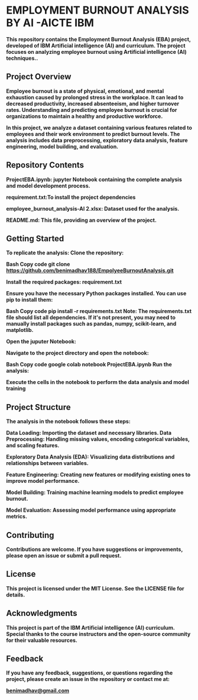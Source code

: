 <b><h1>EMPLOYMENT BURNOUT ANALYSIS BY AI -AICTE  IBM </h1><b>
<p>
  This repository contains the Employment Burnout Analysis (EBA) project, developed of IBM Artificial intelligence (AI)  and curriculum. The project focuses on analyzing employee burnout using Artificial intelligence (AI) techniques..
  
</p>
<b><h2>Project Overview </h2><b>
<p>
  Employee burnout is a state of physical, emotional, and mental exhaustion caused by prolonged stress in the workplace. It can lead to decreased productivity, increased absenteeism, and higher turnover rates. Understanding and predicting employee burnout is crucial for organizations to maintain a healthy and productive workforce.

In this project, we analyze a dataset containing various features related to employees and their work environment to predict burnout levels. The analysis includes data preprocessing, exploratory data analysis, feature engineering, model building, and evaluation.
</p>
<b><h2> Repository Contents</h2><b>
<p>
  ProjectEBA.ipynb: jupyter Notebook containing the complete analysis and model development process.

requirement.txt:To install the project dependencies

employee_burnout_analysis-AI 2.xlsx: Dataset used for the analysis.

README.md: This file, providing an overview of the project.
</p>

<b><h2> Getting Started</h2><b>
<p>
  To replicate the analysis: Clone the repository:

Bash Copy code git clone https://github.com/benimadhav188/EmpolyeeBurnoutAnalysis.git

Install the required packages: requirement.txt

Ensure you have the necessary Python packages installed. You can use pip to install them:

Bash Copy code pip install -r requirements.txt Note: The requirements.txt file should list all dependencies. If it's not present, you may need to manually install packages such as pandas, numpy, scikit-learn, and matplotlib.

Open the juputer Notebook:

Navigate to the project directory and open the notebook:

Bash Copy code google colab notebook ProjectEBA.ipynb Run the analysis:

Execute the cells in the notebook to perform the data analysis and model training
</p>

<b><h2>Project Structure</h2><b>
<p>
  The analysis in the notebook follows these steps:

Data Loading: Importing the dataset and necessary libraries. Data Preprocessing: Handling missing values, encoding categorical variables, and scaling features.

Exploratory Data Analysis (EDA): Visualizing data distributions and relationships between variables.

Feature Engineering: Creating new features or modifying existing ones to improve model performance.

Model Building: Training machine learning models to predict employee burnout.

Model Evaluation: Assessing model performance using appropriate metrics.
</p>

<b><h2>Contributing</h2><b>
<p>
  Contributions are welcome. If you have suggestions or improvements, please open an issue or submit a pull request.
</p>

<b><h2>License</h2><b>
<p>
  This project is licensed under the MIT License. See the LICENSE file for details.
</p>
<b><h2>Acknowledgments</h2><b>
<p>
  This project is part of the IBM Artificial intelligence (AI) curriculum. Special thanks to the course instructors and the open-source community for their valuable resources.
</p>
<b><h2>Feedback</h2><b>
<p>If you have any feedback, suggestions, or questions regarding the project, please create an issue in the repository or contact me at:</p>
<p>
  <a href= "benimadhav31@gmail.com">benimadhav@gmail.com</a>
</p>
